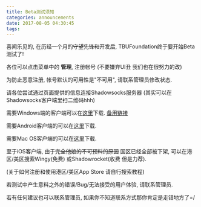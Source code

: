 ```yaml
---
title: Beta测试须知
categories: announcements
date: 2017-08-05 04:30:45
tags:
---
```



喜闻乐见的, 在历经一个月的~~守望先锋和~~开发后, TBUFoundation终于要开始Beta测试了!

各位可以点击菜单中的 **管理**, 注册帐号 (不要嫌弃UI丑 我们也在很努力的改)

为防止恶意注册, 帐号默认的可用性是"不可用", 请联系管理员修改状态.

请各位尝试通过页面提供的信息连接Shadowsocks服务器 (其实可以在Shadowsocks客户端里扫二维码hhh)

需要Windows端的客户端可以在[这里](https://github.com/shadowsocksr-backup/shadowsocksr-csharp/releases)下载. [备用链接](downloads/ShadowsocksR-4.7.0-win.7z)

需要Android客户端的可以在[这里](https://github.com/shadowsocksr-backup/shadowsocksr-android/releases)下载.

需要Mac OS客户端的可以在[这里](https://github.com/shadowsocksr-backup/ShadowsocksX-NG/releases)下载.

至于iOS客户端, 由于~~完全他娘的不可预料的原因~~ 国区已经全部被下架, 可以在港区/美区搜索Wingy(免费) 或Shadowrocket(收费 但是力荐).

(关于如何注册和使用港区/美区App Store 请自行搜索教程)
    
若测试中产生意料之外的错误/Bug/无法接受的用户体验, 请联系管理员.

若有任何建议也可以联系管理员, 如果你不知道联系方式那你肯定是走错地方了=/
